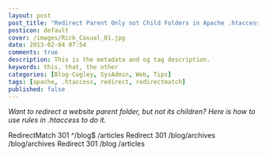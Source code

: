```yaml
---
layout: post
post_title: "Redirect Parent Only not Child Folders in Apache .htaccess"
posticon: default
cover: /images/Rick_Casual_01.jpg
date: 2013-02-04 07:54
comments: true
description: This is the metadata and og tag description.
keywords: this, that, the other
categories: [Blog-Cogley, SysAdmin, Web, Tips]
tags: [apache, .htaccess, redirect, redirectmatch]
published: false
---
```


_Want to redirect a website parent folder, but not its children? Here is how to use rules in .htaccess to do it._

<!--more--> 

RedirectMatch 301 ^/blog$ /articles
Redirect 301 /blog/archives /blog/archives
Redirect 301 /blog /articles

